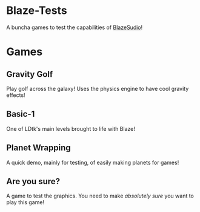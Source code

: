 # Blaze-Tests
A buncha games to test the capabilities of [BlazeSudio](https://github.com/Tsunami014/Blaze-Sudio/)!

# Games
## Gravity Golf
Play golf across the galaxy! Uses the physics engine to have cool gravity effects!

## Basic-1
One of LDtk's main levels brought to life with Blaze!

## Planet Wrapping
A quick demo, mainly for testing, of easily making planets for games!

## Are you sure?
A game to test the graphics. You need to make *absolutely sure* you want to play this game!
